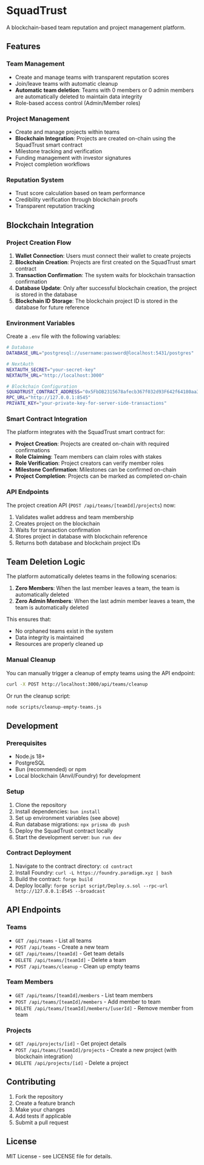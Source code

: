 # SquadTrust

A blockchain-based team reputation and project management platform.

## Features

### Team Management
- Create and manage teams with transparent reputation scores
- Join/leave teams with automatic cleanup
- **Automatic team deletion**: Teams with 0 members or 0 admin members are automatically deleted to maintain data integrity
- Role-based access control (Admin/Member roles)

### Project Management
- Create and manage projects within teams
- **Blockchain Integration**: Projects are created on-chain using the SquadTrust smart contract
- Milestone tracking and verification
- Funding management with investor signatures
- Project completion workflows

### Reputation System
- Trust score calculation based on team performance
- Credibility verification through blockchain proofs
- Transparent reputation tracking

## Blockchain Integration

### Project Creation Flow

1. **Wallet Connection**: Users must connect their wallet to create projects
2. **Blockchain Creation**: Projects are first created on the SquadTrust smart contract
3. **Transaction Confirmation**: The system waits for blockchain transaction confirmation
4. **Database Update**: Only after successful blockchain creation, the project is stored in the database
5. **Blockchain ID Storage**: The blockchain project ID is stored in the database for future reference

### Environment Variables

Create a `.env` file with the following variables:

```bash
# Database
DATABASE_URL="postgresql://username:password@localhost:5431/postgres"

# NextAuth
NEXTAUTH_SECRET="your-secret-key"
NEXTAUTH_URL="http://localhost:3000"

# Blockchain Configuration
SQUADTRUST_CONTRACT_ADDRESS="0x5FbDB2315678afecb367f032d93F642f64180aa3"
RPC_URL="http://127.0.0.1:8545"
PRIVATE_KEY="your-private-key-for-server-side-transactions"
```

### Smart Contract Integration

The platform integrates with the SquadTrust smart contract for:

- **Project Creation**: Projects are created on-chain with required confirmations
- **Role Claiming**: Team members can claim roles with stakes
- **Role Verification**: Project creators can verify member roles
- **Milestone Confirmation**: Milestones can be confirmed on-chain
- **Project Completion**: Projects can be marked as completed on-chain

### API Endpoints

The project creation API (`POST /api/teams/[teamId]/projects`) now:

1. Validates wallet address and team membership
2. Creates project on the blockchain
3. Waits for transaction confirmation
4. Stores project in database with blockchain reference
5. Returns both database and blockchain project IDs

## Team Deletion Logic

The platform automatically deletes teams in the following scenarios:

1. **Zero Members**: When the last member leaves a team, the team is automatically deleted
2. **Zero Admin Members**: When the last admin member leaves a team, the team is automatically deleted

This ensures that:
- No orphaned teams exist in the system
- Data integrity is maintained
- Resources are properly cleaned up

### Manual Cleanup

You can manually trigger a cleanup of empty teams using the API endpoint:

```bash
curl -X POST http://localhost:3000/api/teams/cleanup
```

Or run the cleanup script:

```bash
node scripts/cleanup-empty-teams.js
```

## Development

### Prerequisites
- Node.js 18+
- PostgreSQL
- Bun (recommended) or npm
- Local blockchain (Anvil/Foundry) for development

### Setup
1. Clone the repository
2. Install dependencies: `bun install`
3. Set up environment variables (see above)
4. Run database migrations: `npx prisma db push`
5. Deploy the SquadTrust contract locally
6. Start the development server: `bun run dev`

### Contract Deployment

1. Navigate to the contract directory: `cd contract`
2. Install Foundry: `curl -L https://foundry.paradigm.xyz | bash`
3. Build the contract: `forge build`
4. Deploy locally: `forge script script/Deploy.s.sol --rpc-url http://127.0.0.1:8545 --broadcast`

## API Endpoints

### Teams
- `GET /api/teams` - List all teams
- `POST /api/teams` - Create a new team
- `GET /api/teams/[teamId]` - Get team details
- `DELETE /api/teams/[teamId]` - Delete a team
- `POST /api/teams/cleanup` - Clean up empty teams

### Team Members
- `GET /api/teams/[teamId]/members` - List team members
- `POST /api/teams/[teamId]/members` - Add member to team
- `DELETE /api/teams/[teamId]/members/[userId]` - Remove member from team

### Projects
- `GET /api/projects/[id]` - Get project details
- `POST /api/teams/[teamId]/projects` - Create a new project (with blockchain integration)
- `DELETE /api/projects/[id]` - Delete a project

## Contributing

1. Fork the repository
2. Create a feature branch
3. Make your changes
4. Add tests if applicable
5. Submit a pull request

## License

MIT License - see LICENSE file for details.
